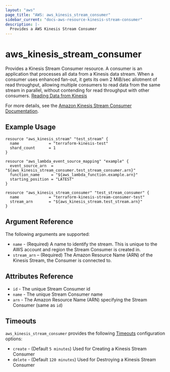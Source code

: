 ```yaml
---
layout: "aws"
page_title: "AWS: aws_kinesis_stream_consumer"
sidebar_current: "docs-aws-resource-kinesis-stream-consumer"
description: |-
  Provides a AWS Kinesis Stream Consumer
---
```


# aws_kinesis_stream_consumer

Provides a Kinesis Stream Consumer resource. A consumer is an application that processes all data from a Kinesis data stream. 
When a consumer uses enhanced fan-out, it gets its own 2 MiB/sec allotment of read throughput, allowing multiple consumers to 
read data from the same stream in parallel, without contending for read throughput with other consumers. [Reading Data from Kinesis][1]

For more details, see the [Amazon Kinesis Stream Consumer Documentation][2].

## Example Usage

```hcl
resource "aws_kinesis_stream" "test_stream" {
  name             = "terraform-kinesis-test"
  shard_count      = 1
}

resource "aws_lambda_event_source_mapping" "example" {
  event_source_arn  = "${aws_kinesis_stream_consumer.test_stream_consumer.arn}"
  function_name     = "${aws_lambda_function.example.arn}"
  starting_position = "LATEST"
}

resource "aws_kinesis_stream_consumer" "test_stream_consumer" {
  name             = "terraform-kinesis-stream-consumer-test"
  stream_arn       = "${aws_kinesis_stream.test_stream.arn}"
}
```

## Argument Reference

The following arguments are supported:

* `name` - (Required) A name to identify the stream. This is unique to the
AWS account and region the Stream Consumer is created in.
* `stream_arn` – (Required) The Amazon Resource Name (ARN) of the Kinesis Stream, the Consumer is connected to.

## Attributes Reference

* `id` - The unique Stream Consumer id
* `name` - The unique Stream Consumer name
* `arn` - The Amazon Resource Name (ARN) specifying the Stream Consumer (same as `id`)

## Timeouts

`aws_kinesis_stream_consumer` provides the following [Timeouts](/docs/configuration/resources.html#timeouts) configuration options:

- `create` - (Default `5 minutes`)  Used for Creating a Kinesis Stream Consumer
- `delete` - (Default `120 minutes`) Used for Destroying a Kinesis Stream Consumer


[1]: https://docs.aws.amazon.com/streams/latest/dev/building-consumers.html
[2]: https://docs.aws.amazon.com/streams/latest/dev/introduction-to-enhanced-consumers.html
